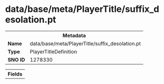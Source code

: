 <h1>data/base/meta/PlayerTitle/suffix_desolation.pt</h1><table><tr><th colspan="100%">Metadata</th></tr><tr><td><b>Name</b></td><td>data/base/meta/PlayerTitle/suffix_desolation.pt</td></tr><tr><td><b>Type</b></td><td>PlayerTitleDefinition</td></tr><tr><td><b>SNO ID</b></td><td>1278330</td></tr></table>

<table><tr><th colspan="100%">Fields</th></tr></table>

